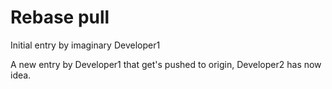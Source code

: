 Rebase pull
===========

Initial entry by imaginary Developer1

A new entry by Developer1 that get's pushed to origin, Developer2 has now idea.

